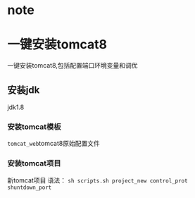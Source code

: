 # note

# 一键安装tomcat8
一键安装tomcat8,包括配置端口环境变量和调优

## 安装jdk
jdk1.8
  
### 安装tomcat模板
``tomcat_web``tomcat8原始配置文件

### 安装tomcat项目
新tomcat项目
语法：
```sh scripts.sh project_new control_prot shuntdown_port```
